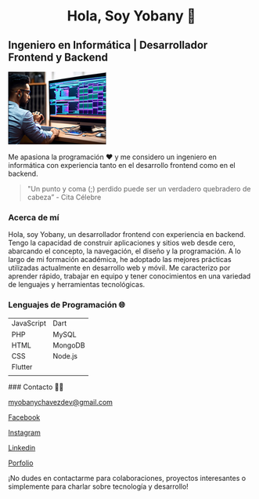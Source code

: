 <div align="center">
 <H1 align = "center"> Hola, Soy Yobany 👋</H1>
</div>

## Ingeniero en Informática | Desarrollador Frontend y Backend

![AI](AIBanner.png) 



Me apasiona la programación ❤️ y me considero un ingeniero en informática con experiencia tanto en el desarrollo frontend como en el backend.

> "Un punto y coma (;) perdido puede ser un verdadero quebradero de cabeza” - Cita Célebre

### Acerca de mí

Hola, soy Yobany, un desarrollador frontend con experiencia en backend. Tengo la capacidad de construir aplicaciones y sitios web desde cero, abarcando el concepto, la navegación, el diseño y la programación. A lo largo de mi formación académica, he adoptado las mejores prácticas utilizadas actualmente en desarrollo web y móvil. Me caracterizo por aprender rápido, trabajar en equipo y tener conocimientos en una variedad de lenguajes y herramientas tecnológicas.

<!-- ### Lenguajes de Programación 🌐

- JavaScript
- PHP
- HTML
- CSS
- Node.js
- Flutter
- Dart
- MySQL
- MongoDB
-->
### Lenguajes de Programación 🌐

<div align="center">
  
|    |    |
|----|----|
| JavaScript | Dart |
| PHP | MySQL |
| HTML | MongoDB |
| CSS |  Node.js  |
| Flutter |    |
|  |    |
  
</div>
### Contacto 🤝🏻

<p align="center">

<a>myobanychavezdev@gmail.com</a>

<a href="https://www.facebook.com/croyoz">Facebook</a>

<a href="https://www.instagram.com/cromitho/">Instagram</a>

<a href="https://www.linkedin.com/authwall?trk=gf&trkInfo=AQEzGb2HY6sBTAAAAYIpjCZ4j6B5IS8ydasad75rZ_7_KPbbgqKUCp1R8quRWsEpeRYPpvY-ne47m1b2Q7WOuaO6e1Zlxw5S8dy1oDtUnHHgpssPsEMZC8UfTnRPNA-VZQ6si_o=&original_referer=https://yoba95.github.io/&sessionRedirect=https%3A%2F%2Fwww.linkedin.com%2Fin%2Fmario-o-4810ba229">Linkedin</a>

<a href="https://yoba95.github.io/PorfolioYobany/"> Porfolio</a>


¡No dudes en contactarme para colaboraciones, proyectos interesantes o simplemente para charlar sobre tecnología y desarrollo!



